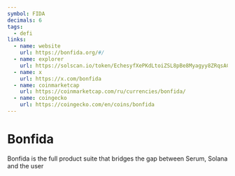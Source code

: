 ```yaml
---
symbol: FIDA
decimals: 6
tags:
  - defi
links:
  - name: website
    url: https://bonfida.org/#/
  - name: explorer
    url: https://solscan.io/token/EchesyfXePKdLtoiZSL8pBe8Myagyy8ZRqsACNCFGnvp
  - name: x
    url: https://x.com/bonfida
  - name: coinmarketcap
    url: https://coinmarketcap.com/ru/currencies/bonfida/
  - name: coingecko
    url: https://coingecko.com/en/coins/bonfida
---
```


# Bonfida

Bonfida is the full product suite that bridges the gap between Serum, Solana and the user
